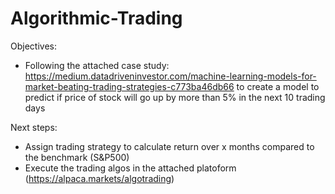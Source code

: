 # Algorithmic-Trading

Objectives:
- Following the attached case study: https://medium.datadriveninvestor.com/machine-learning-models-for-market-beating-trading-strategies-c773ba46db66 to create a model to predict if price of stock will go up by more than 5% in the next 10 trading days


Next steps: 
-   Assign trading strategy to calculate return over x months compared to the benchmark (S&P500)
-   Execute the trading algos in the attached platoform (https://alpaca.markets/algotrading)
